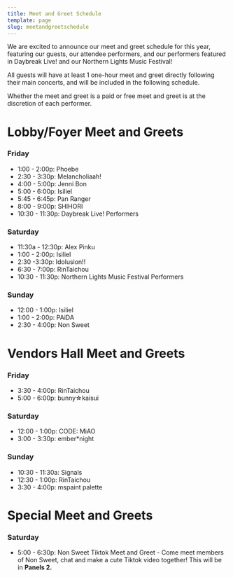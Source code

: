 ```yaml
---
title: Meet and Greet Schedule
template: page
slug: meetandgreetschedule
---
```

W﻿e are excited to announce our meet and greet schedule for this year, featuring our guests, our attendee performers, and our performers featured in Daybreak Live! and our Northern Lights Music Festival!

A﻿ll guests will have at least 1 one-hour meet and greet directly following their main concerts, and will be included in the following schedule.

﻿﻿Whether the meet and greet is a paid or free meet and greet is at the discretion of each performer.

# Lobby/Foyer Meet and Greets

### ﻿Friday

* 1﻿:00 - 2:00p: Phoebe
* 2﻿:30 - 3:30p: Melancholiaah!
* 4﻿:00 - 5:00p: Jenni Bon
* 5﻿:00 - 6:00p: Isiliel
* 5﻿:45 - 6:45p: Pan Ranger
* 8﻿:00 - 9:00p: SHIHORI
* 1﻿0:30 - 11:30p: Daybreak Live! Performers

### Saturday

* 1﻿1:30a - 12:30p: Alex Pinku
* 1﻿:00 - 2:00p: Isiliel
* 2﻿:30 -3:30p: Idolusion!!
* 6﻿:30 - 7:00p: RinTaichou
* 1﻿0:30 - 11:30p: Northern Lights Music Festival Performers

### S﻿unday

* 12:00 - 1:00p: Isiliel
* ﻿1:00 - 2:00p: PAiDA
* 2:30 - 4:00p: Non Sweet

# V﻿endors Hall Meet and Greets

### F﻿riday

* 3﻿:30 - 4:00p: RinTaichou
* 5﻿:00 - 6:00p: bunny☆kaisui

### Saturday

* 1﻿2:00 - 1:00p: CODE: MiAO
* 3﻿:00 - 3:30p: ember*night

### S﻿unday

* 1﻿0:30 - 11:30a: Signals
* 1﻿2:30 - 1:00p: RinTaichou
* 3﻿:30 - 4:00p: mspaint palette

# Special Meet and Greets

### Saturday

* 5﻿:00 - 6:30p: Non Sweet Tiktok Meet and Greet - Come meet members of Non Sweet, chat and make a cute Tiktok video together! This will be in **Panels 2.**